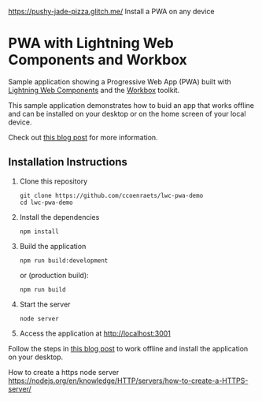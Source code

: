 https://pushy-jade-pizza.glitch.me/
Install a PWA on any device

# PWA with Lightning Web Components and Workbox

Sample application showing a Progressive Web App (PWA) built with [Lightning Web Components](https://lwc.dev) and the [Workbox](https://developers.google.com/web/tools/workbox) toolkit.

This sample application demonstrates how to buid an app that works offline and can be installed on your desktop or on the home screen of your local device.

Check out [this blog post](http://developer.salesforce.com/blogs/2020/04/how-to-pwa-offline-lwc.html) for more information.

## Installation Instructions

1. Clone this repository

    ```
    git clone https://github.com/ccoenraets/lwc-pwa-demo
    cd lwc-pwa-demo
    ```

1. Install the dependencies

    ```
    npm install
    ```

1. Build the application

    ```
    npm run build:development
    ```

    or (production build):

    ```
    npm run build
    ```

1. Start the server

    ```
    node server
    ```

1. Access the application at [http://localhost:3001](http://localhost:3001)

Follow the steps in [this blog post](http://developer.salesforce.com/blogs/2020/04/how-to-pwa-offline-lwc.html) to work offline and install the application on your desktop.

How to create a https node server
https://nodejs.org/en/knowledge/HTTP/servers/how-to-create-a-HTTPS-server/
